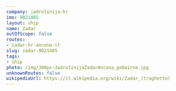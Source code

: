 ```yaml
---
company: jadrolinija-hr
imo: 9021485
layout: ship
name: Zadar
outOfScope: false
routes:
- zadar-hr-ancona-it
slug: zadar-9021485
tags:
- ship
photo: /img/300px-JadrolinijaZadarAncona_gobeirne.jpg
unknownRoutes: false
wikipediaUrl: https://it.wikipedia.org/wiki/Zadar_(traghetto)
---
```


